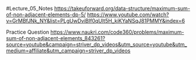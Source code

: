 #Lecture_05_Notes
https://takeuforward.org/data-structure/maximum-sum-of-non-adjacent-elements-dp-5/
https://www.youtube.com/watch?v=GrMBfJNk_NY&list=PLgUwDviBIf0qUlt5H_kiKYaNSqJ81PMMY&index=6

Practice Question 
https://www.naukri.com/code360/problems/maximum-sum-of-non-adjacent-elements_843261?source=youtube&campaign=striver_dp_videos&utm_source=youtube&utm_medium=affiliate&utm_campaign=striver_dp_videos
